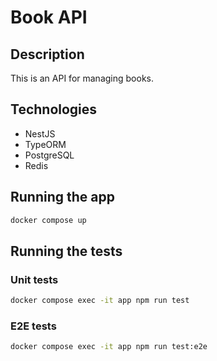 # Book API

## Description

This is an API for managing books.

## Technologies

- NestJS
- TypeORM
- PostgreSQL
- Redis

## Running the app

```bash
docker compose up
```

## Running the tests

### Unit tests

```bash
docker compose exec -it app npm run test
```

### E2E tests

```bash
docker compose exec -it app npm run test:e2e
```
